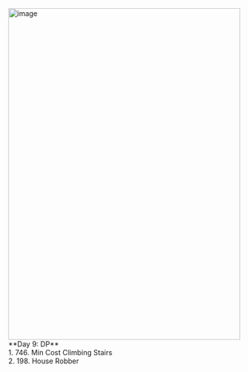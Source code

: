 <img width="465" height="666" alt="image" src="https://github.com/user-attachments/assets/a3cb77dd-50b5-444f-82c6-71e196a4ed82" />
</br>
**Day 9: DP** </br>
1. 746. Min Cost Climbing Stairs  </br>
2. 198. House Robber </br>



